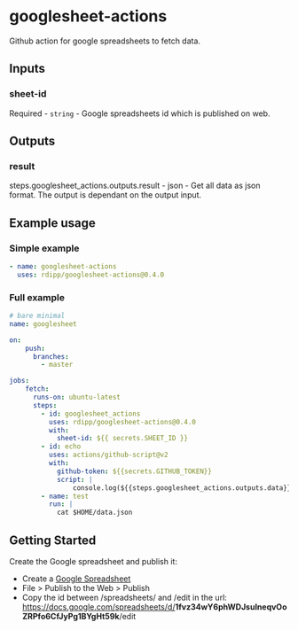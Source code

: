 # googlesheet-actions

Github action for google spreadsheets to fetch data.

## Inputs

### sheet-id

Required - `string` - Google spreadsheets id  which is published on web.

## Outputs

### result

steps.googlesheet_actions.outputs.result - json - Get all data as json format. The output is dependant on the output input.

## Example usage

### Simple example

```yml
- name: googlesheet-actions
  uses: rdipp/googlesheet-actions@0.4.0
```

### Full example

```yml
# bare minimal
name: googlesheet

on:
    push:
      branches:
        - master

jobs:
    fetch:
      runs-on: ubuntu-latest
      steps:
        - id: googlesheet_actions
          uses: rdipp/googlesheet-actions@0.4.0
          with:
            sheet-id: ${{ secrets.SHEET_ID }}
        - id: echo
          uses: actions/github-script@v2
          with:
            github-token: ${{secrets.GITHUB_TOKEN}}
            script: |
                console.log(${{steps.googlesheet_actions.outputs.data}})
        - name: test
          run: |
            cat $HOME/data.json
```

## Getting Started

Create the Google spreadsheet and publish it:

- Create a [Google Spreadsheet](https://www.google.com/sheets/about/)
- File > Publish to the Web > Publish
- Copy the id between /spreadsheets/ and /edit in the url:
    <https://docs.google.com/spreadsheets/d/>**1fvz34wY6phWDJsuIneqvOoZRPfo6CfJyPg1BYgHt59k**/edit
